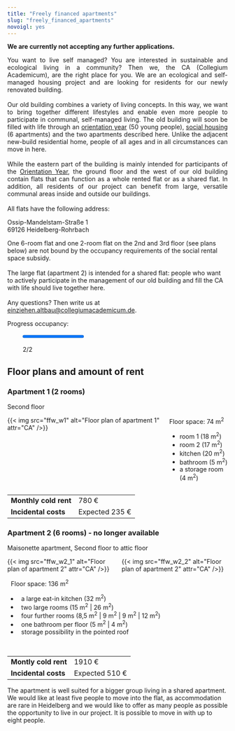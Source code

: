 ```yaml
---
title: "Freely financed apartments"
slug: "freely_financed_apartments"
novoigl: yes
---
```


**We are currently not accepting any further applications.**

<p style="text-align:justify">
You want to live self managed?
You are interested in sustainable and ecological living in a community?
Then we, the CA (Collegium Academicum), are the right place for you.
We are an ecological and self-managed housing project and are looking for residents for our newly renovated building.
<br><br>
Our old building combines a variety of living concepts. In this way, we want to bring together different lifestyles and enable even more people to participate in communal, self-managed living.
The old building will soon be filled with life through an <a href="/orientierungsjahr">orientation year</a> (50 young people),
<a href="/sozialer_mietwohnraum">social housing</a> (6 apartments) and the two apartments described here.
Unlike the adjacent new-build residential home, people of all ages and in all circumstances can move in here.
<br><br>
While the eastern part of the building is mainly intended for participants of the <a href="/orientation-year">Orientation Year</a>,
the ground floor and the west of our old building contain flats that can function as a whole rented flat or as a shared flat.
In addition, all residents of our project can benefit from large, versatile communal areas inside and outside our buildings.
<br><br>
All flats have the following address:

Ossip-Mandelstam-Straße 1 \
69126 Heidelberg-Rohrbach
</p>

<p style="text-align:justify">

One 6-room flat and one 2-room flat on the 2nd and 3rd floor (see plans below) are not bound by the occupancy requirements of the social rental space subsidy.
<br><br>
The large flat (apartment 2) is intended for a shared flat: people who want to actively participate in the management of our old building and fill the CA with life should live together here.
<br><br>
Any questions? Then write us at <a href="mailto:einziehen.altbau@collegiumacademicum.de">einziehen.altbau@collegiumacademicum.de</a>.
<br>
</p>


Progress occupancy:
<div style="width:86%; margin-left:7%; margin-bottom:0px; margin-top:0px">
<div class="progress-wrapperEinzug">
  <progress class="progress is-large is-primary" value="2" max="2"></progress>
  <p class="progress-value has-text-white" style="--progressing: 180;"> 2/2 </p>
</div>
</div>


## Floor plans and amount of rent

### Apartment 1 (2 rooms)
Second floor
<p style="text-align:justify">

<div class="columns">
  <div class="column">
    {{< img src="ffw_w1" alt="Floor plan of apartment 1" attr="CA" />}}
  </div>
  <div class="column">
  Floor space: 74 m<sup>2</sup>
  <ul>
    <li>room 1 (18 m<sup>2</sup>)</li>
    <li>room 2 (17 m<sup>2</sup>)</li>
    <li>kitchen (20 m<sup>2</sup>)</li>
    <li>bathroom (5 m<sup>2</sup>)</li>
    <li>a storage room (4 m<sup>2</sup>)</li>
  </ul>
  </div>
</div>

|||
|--------------------------|------------------------------------------------------------------------|
|**Monthly cold rent**|780 €|
|**Incidental costs**|Expected 235 €|


### Apartment 2 (6 rooms) - no longer available
Maisonette apartment, Second floor to attic floor
<p style="text-align:justify">

<div class="columns">
  <div class="column">
    {{< img src="ffw_w2_1" alt="Floor plan of apartment 2" attr="CA" />}}
  </div>
  <div class="column">
    {{< img src="ffw_w2_2" alt="Floor plan of apartment 2" attr="CA" />}}
  </div>
</div>

<div style="text-indent:8px;">

  Floor space: 136 m<sup>2</sup>

  <ul>
    <li>a large eat-in kitchen (32 m<sup>2</sup>)</li>
    <li>two large rooms (15 m<sup>2</sup> | 26 m<sup>2</sup>)</li>
    <li>four further rooms (8,5 m<sup>2</sup> | 9 m<sup>2</sup> | 9 m<sup>2</sup> | 12 m<sup>2</sup>)</li>
    <li>one bathroom per floor (5 m<sup>2</sup> | 4 m<sup>2</sup>)</li>
    <li>storage possibility in the pointed roof</li>
  </ul>
</div>

<br>

|||
|--------------------------|------------------------------------------------------------------------|
|**Montly cold rent**|1910 €|
|**Incidental costs**|Expected 510 €|

The apartment is well suited for a bigger group living in a shared apartment.
We would like at least five people to move into the flat, as accommodation are rare in Heidelberg and we would like to offer as many people as possible the opportunity to live in our project.
It is possible to move in with up to eight people.
